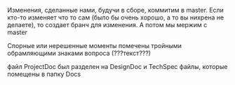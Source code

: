 Изменения, сделанные нами, будучи в сборе, коммитим в master. Если кто-то изменяет что то сам (было бы очень хорошо, а то вы нихрена не делаете), то создает бранч для изменения. А потом мы мержим с master

Спорные или нерешенные моменты помечены тройными обрамляющими знаками вопроса (???текст???)

файл ProjectDoc был разделен на DesignDoc и TechSpec файлы, которые помещены в папку Docs

